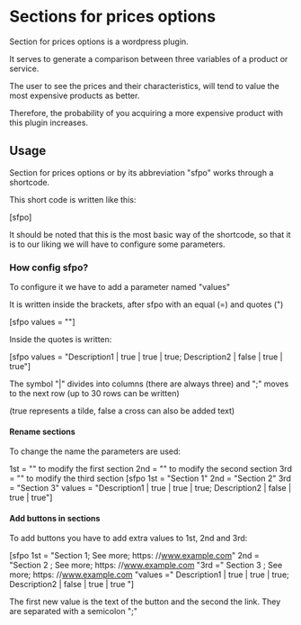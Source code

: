 # Sections for prices options

Section for prices options is a wordpress plugin.


It serves to generate a comparison between three variables of a product or service.


The user to see the prices and their characteristics, will tend to value the most expensive products as better.

Therefore, the probability of you acquiring a more expensive product with this plugin increases.

## Usage

Section for prices options or by its abbreviation "sfpo" works through a shortcode.

This short code is written like this:


[sfpo]


It should be noted that this is the most basic way of the shortcode, so that it is to our liking we will have to configure some parameters.

### How config sfpo?

To configure it we have to add a parameter named "values"

It is written inside the brackets, after sfpo with an equal (=) and quotes (")


[sfpo values ​​= ""]


Inside the quotes is written:


[sfpo values ​​= "Description1 | true | true | true; Description2 | false | true | true"]


The symbol "|" divides into columns (there are always three) and ";" moves to the next row (up to 30 rows can be written)

(true represents a tilde, false a cross can also be added text)


#### Rename sections

To change the name the parameters are used:

1st = "" to modify the first section
2nd = "" to modify the second section
3rd = "" to modify the third section
[sfpo 1st = "Section 1" 2nd = "Section 2" 3rd = "Section 3" values ​​= "Description1 | true | true | true; Description2 | false | true | true"]


#### Add buttons in sections

To add buttons you have to add extra values ​​to 1st, 2nd and 3rd:

[sfpo 1st = "Section 1; See more; https: //www.example.com" 2nd = "Section 2
; See more; https: //www.example.com "3rd =" Section 3
; See more; https: //www.example.com "values ​​=" Description1 | true | true | true; Description2 | false | true | true "]

The first new value is the text of the button and the second the link. They are separated with a semicolon ";"
